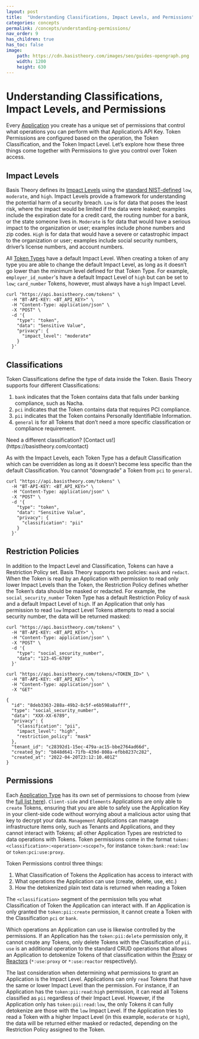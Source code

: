 ```yaml
---
layout: post
title:  "Understanding Classifications, Impact Levels, and Permissions"
categories: concepts
permalink: /concepts/understanding-permissions/
nav_order: 9
has_children: true
has_toc: false
image:
    path: https://cdn.basistheory.com/images/seo/guides-opengraph.png
    width: 1200
    height: 630
---
```


# Understanding Classifications, Impact Levels, and Permissions

Every [Application](https://developers.basistheory.com/concepts/what-are-applications/) you create has a unique set of permissions that control what operations you can perform with that Application’s API Key. Token Permissions are configured based on the operation, the Token Classification, and the Token Impact Level. Let’s explore how these three things come together with Permissions to give you control over Token access.

## Impact Levels

Basis Theory defines its [Impact Levels](https://docs.basistheory.com/#tokens-token-impact-levels) using the [standard NIST-defined](https://nvlpubs.nist.gov/nistpubs/FIPS/NIST.FIPS.199.pdf#page=6) `low`, `moderate`, and `high`. Impact Levels provide a framework for understanding the potential harm of a security breach. `Low` is for data that poses the least risk, where the impact would be limited if the data were leaked; examples include the expiration date for a credit card, the routing number for a bank, or the state someone lives in. `Moderate` is for data that would have a serious impact to the organization or user; examples include phone numbers and zip codes. `High` is for data that would have a severe or catastrophic impact to the organization or user; examples include social security numbers, driver’s license numbers, and account numbers.

All [Token Types](https://docs.basistheory.com/#token-types) have a default Impact Level. When creating a token of any type you are able to change the default Impact Level, as long as it doesn’t go lower than the minimum level defined for that Token Type. For example, `employer_id_number`'s have a default Impact Level of `high` but can be set to `low`; `card_number` Tokens, however, must always have a `high` Impact Level.

```
curl "https://api.basistheory.com/tokens" \
  -H "BT-API-KEY: <BT_API_KEY>" \
  -H "Content-Type: application/json" \
  -X "POST" \
  -d '{
    "type": "token",
    "data": "Sensitive Value",
    "privacy": {
      "impact_level": "moderate"
    }
  }'
```

## Classifications

Token Classifications define the type of data inside the Token. Basis Theory supports four different Classifications:

1. `bank` indicates that the Token contains data that falls under banking compliance, such as Nacha.
2. `pci` indicates that the Token contains data that requires PCI compliance.
3. `pii` indicates that the Token contains Personally Identifiable Information.
4. `general` is for all Tokens that don’t need a more specific classification or compliance requirement.

<span class="base-alert info">
  <span>
    Need a different classification? [Contact us!](https://basistheory.com/contact)
  </span>
</span>

As with the Impact Levels, each Token Type has a default Classification which can be overridden as long as it doesn’t become less specific than the default Classification. You cannot “downgrade” a Token from `pci` to `general`.

```
curl "https://api.basistheory.com/tokens" \
  -H "BT-API-KEY: <BT_API_KEY>" \
  -H "Content-Type: application/json" \
  -X "POST" \
  -d '{
    "type": "token",
    "data": "Sensitive Value",
    "privacy": {
      "classification": "pii"
    }
  }'
```

## Restriction Policies

In addition to the Impact Level and Classification, Tokens can have a Restriction Policy set. Basis Theory supports two policies: `mask` and `redact`. When the Token is read by an Application with permission to read only lower Impact Levels than the Token, the Restriction Policy defines whether the Token’s data should be masked or redacted. For example, the `social_security_number` Token Type has a default Restriction Policy of `mask` and a default Impact Level of `high`. If an Application that only has permission to read `low` Impact Level Tokens attempts to read a social security number, the data will be returned masked:

```
curl "https://api.basistheory.com/tokens" \
  -H "BT-API-KEY: <BT_API_KEY>" \
  -H "Content-Type: application/json" \
  -X "POST" \
  -d '{
    "type": "social_security_number",
    "data": "123-45-6789"
  }'
```

```
curl "https://api.basistheory.com/tokens/<TOKEN_ID>" \
  -H "BT-API-KEY: <BT_API_KEY>" \
  -H "Content-Type: application/json" \
  -X "GET"

{
  "id": "8deb3363-288a-49b2-8c5f-e6b598a8afff",
  "type": "social_security_number",
  "data": "XXX-XX-6789",
  "privacy": {
    "classification": "pii",
    "impact_level": "high",
    "restriction_policy": "mask"
  },
  "tenant_id": "c28392d1-15ec-479a-ac15-bbe2764ad66d",
  "created_by": "b848d641-71fb-439d-808a-efbb8237c282",
  "created_at": "2022-04-20T23:12:10.401Z"
}
```

## Permissions

Each [Application Type](https://docs.basistheory.com/#applications-application-types) has its own set of permissions to choose from (view the [full list here](https://docs.basistheory.com/#permissions-permission-types)).  `Client-side` and `Elements` Applications are only able to `create` Tokens, ensuring that you are able to safely use the Application Key in your client-side code without worrying about a malicious actor using that key to decrypt your data. `Management` Applications can manage infrastructure items only, such as Tenants and Applications, and they cannot interact with Tokens; all other Application Types are restricted to data operations with Tokens. Token permissions come in the format `token:<classification>:<operation>:<scope?>`, for instance `token:bank:read:low` or `token:pci:use:proxy`.

Token Permissions control three things:

1. What Classification of Tokens the Application has access to interact with
2. What operations the Application can use (create, delete, use, etc.)
3. How the detokenized plain text data is returned when reading a Token

The `<classification>` segment of the permission tells you what Classification of Token the Application can interact with. If an Application is only granted the `token:pii:create` permission, it cannot create a Token with the Classification `pci` or `bank`.

Which operations an Application can use is likewise controlled by the permissions. If an Application has the `token:pii:delete` permission only, it cannot create any Tokens, only delete Tokens with the Classification of `pii`. `use` is an additional operation to the standard CRUD operations that allows an Application to detokenize Tokens of that classification within the [Proxy](https://developers.basistheory.com/concepts/what-is-the-proxy/) or [Reactors](https://developers.basistheory.com/concepts/what-are-reactors/) (`*:use:proxy` or `*:use:reactor` respectively).

The last consideration when determining what permissions to grant an Application is the Impact Level. Applications can only `read` Tokens that have the same or lower Impact Level than the permission. For instance, if an Application has the `token:pii:read:high` permission, it can read all Tokens classified as `pii` regardless of their Impact Level. However, if the Application only has `token:pii:read:low`, the only Tokens it can fully detokenize are those with the `low` Impact Level. If the Application tries to read a Token with a higher Impact Level (in this example, `moderate` or `high`), the data will be returned either masked or redacted, depending on the Restriction Policy assigned to the Token.